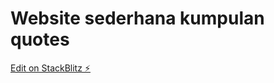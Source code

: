 # Website sederhana kumpulan quotes

[Edit on StackBlitz ⚡️](https://stackblitz.com/edit/web-platform-kbwluh)